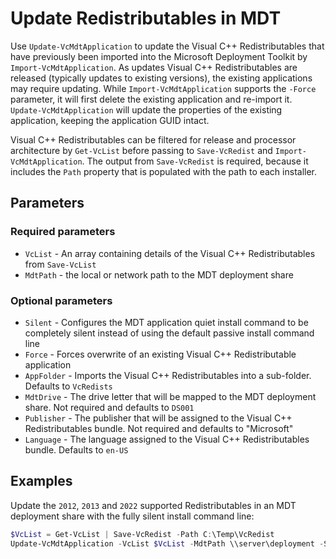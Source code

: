 # Update Redistributables in MDT

Use `Update-VcMdtApplication` to update the Visual C++ Redistributables that have previously been imported into the Microsoft Deployment Toolkit by `Import-VcMdtApplication`. As updates Visual C++ Redistributables are released (typically updates to existing versions), the existing applications may require updating. While `Import-VcMdtApplication` supports the `-Force` parameter, it will first delete the existing application and re-import it. `Update-VcMdtApplication` will update the properties of the existing application, keeping the application GUID intact.

Visual C++ Redistributables can be filtered for release and processor architecture by `Get-VcList` before passing to `Save-VcRedist` and `Import-VcMdtApplication`. The output from `Save-VcRedist` is required, because it includes the `Path` property that is populated with the path to each installer.

## Parameters

### Required parameters

* `VcList` - An array containing details of the Visual C++ Redistributables from `Save-VcList`
* `MdtPath` - the local or network path to the MDT deployment share

### Optional parameters

* `Silent` - Configures the MDT application quiet install command to be completely silent instead of using the default passive install command line
* `Force` - Forces overwrite of an existing Visual C++ Redistributable application
* `AppFolder` - Imports the Visual C++ Redistributables into a sub-folder. Defaults to `VcRedists`
* `MdtDrive` - The drive letter that will be mapped to the MDT deployment share. Not required and defaults to `DS001`
* `Publisher` - The publisher that will be assigned to the Visual C++ Redistributables bundle. Not required and defaults to "Microsoft"
* `Language` - The language assigned to the Visual C++ Redistributables bundle. Defaults to `en-US`

## Examples

Update the `2012`, `2013` and `2022` supported Redistributables in an MDT deployment share with the fully silent install command line:

```powershell
$VcList = Get-VcList | Save-VcRedist -Path C:\Temp\VcRedist
Update-VcMdtApplication -VcList $VcList -MdtPath \\server\deployment -Silent
```
